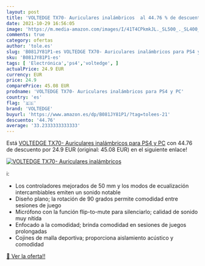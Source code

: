 ```yaml
---
layout: post
title: 'VOLTEDGE TX70- Auriculares inalámbricos  al 44.76 % de descuento'
date: 2021-10-29 16:56:05
image: 'https://m.media-amazon.com/images/I/41T4CPkmkJL._SL500_._SL400_.jpg'
comments: true
category: ofertas
author: 'tole.es'
slug: 'B081JY81P1-es VOLTEDGE TX70- Auriculares inalámbricos para PS4 y PC'
sku: 'B081JY81P1-es'
tags: [ 'Electrónica','ps4','voltedge', ]
actualPrice: 24.9 EUR
currency: EUR
price: 24.9
comparePrice: 45.08 EUR
prodname: 'VOLTEDGE TX70- Auriculares inalámbricos para PS4 y PC'
country: 'es'
flag: '🇪🇸'
brand: 'VOLTEDGE'
buyurl: 'https://www.amazon.es/dp/B081JY81P1/?tag=tolees-21'
descuento: '44.76'
average: '33.2333333333333'
---
```


Está [VOLTEDGE TX70- Auriculares inalámbricos para PS4 y PC](https://www.amazon.es/dp/B081JY81P1/?tag=tolees-21) con 44.76 de descuento por 24.9 EUR (original: 45.08 EUR) en el siguiente enlace!

[![VOLTEDGE TX70- Auriculares inalámbricos ](https://m.media-amazon.com/images/I/41T4CPkmkJL._SL500_._SL400_.jpg)](https://www.amazon.es/dp/B081JY81P1/?tag=tolees-21)

ℹ️:

- Los controladores mejorados de 50 mm y los modos de ecualización intercambiables emiten un sonido notable
- Diseño plano; la rotación de 90 grados permite comodidad entre sesiones de juego
- Micrófono con la función flip-to-mute para silenciarlo; calidad de sonido muy nítida
- Enfocado a la comodidad; brinda comodidad en sesiones de juegos prolongadas
- Cojines de malla deportiva; proporciona aislamiento acústico y comodidad

[🛒 Ver la oferta!!](https://www.amazon.es/dp/B081JY81P1/?tag=tolees-21)

